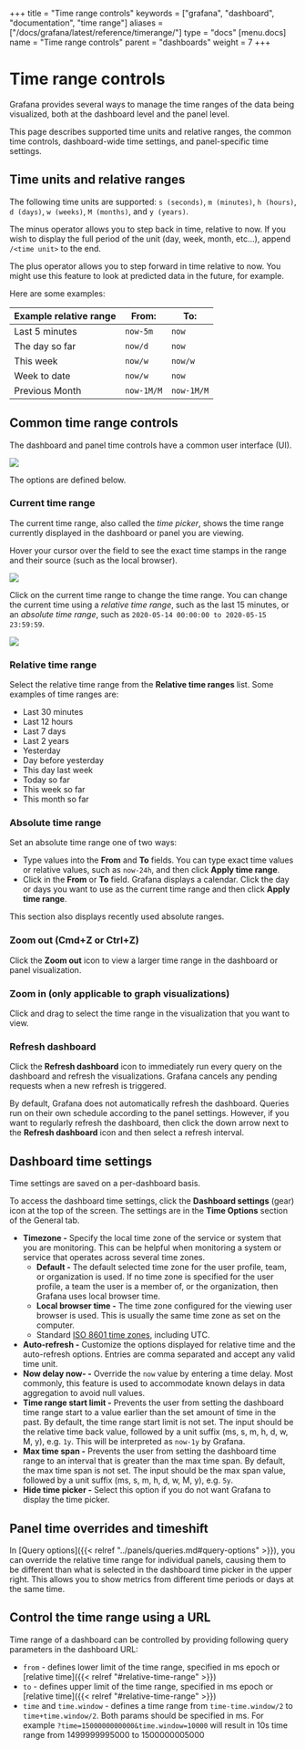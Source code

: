 +++
title = "Time range controls"
keywords = ["grafana", "dashboard", "documentation", "time range"]
aliases = ["/docs/grafana/latest/reference/timerange/"]
type = "docs"
[menu.docs]
name = "Time range controls"
parent = "dashboards"
weight = 7
+++

# Time range controls

Grafana provides several ways to manage the time ranges of the data being visualized, both at the dashboard level and the panel level.

This page describes supported time units and relative ranges, the common time controls, dashboard-wide time settings, and panel-specific time settings.

## Time units and relative ranges

The following time units are supported: `s (seconds)`, `m (minutes)`, `h (hours)`, `d (days)`, `w (weeks)`, `M (months)`, and `y (years)`.

The minus operator allows you to step back in time, relative to now. If you wish to display the full period of the unit (day, week, month, etc...), append `/<time unit>` to the end.

The plus operator allows you to step forward in time relative to now. You might use this feature to look at predicted data in the future, for example.

Here are some examples:

| Example relative range | From:      | To:        |
| ---------------------- | ---------- | ---------- |
| Last 5 minutes         | `now-5m`   | `now`      |
| The day so far         | `now/d`    | `now`      |
| This week              | `now/w`    | `now/w`    |
| Week to date           | `now/w`    | `now`      |
| Previous Month         | `now-1M/M` | `now-1M/M` |

## Common time range controls

The dashboard and panel time controls have a common user interface (UI).

<img class="no-shadow" src="/img/docs/time-range-controls/common-time-controls-7-0.png" max-width="700px">

The options are defined below.

### Current time range

The current time range, also called the _time picker_, shows the time range currently displayed in the dashboard or panel you are viewing.

Hover your cursor over the field to see the exact time stamps in the range and their source (such as the local browser).

<img class="no-shadow" src="/img/docs/time-range-controls/time-picker-7-0.png" max-width="300px">

Click on the current time range to change the time range. You can change the current time using a _relative time range_, such as the last 15 minutes, or an _absolute time range_, such as `2020-05-14 00:00:00 to 2020-05-15 23:59:59`.

<img class="no-shadow" src="/img/docs/time-range-controls/change-current-time-range-7-0.png" max-width="900px">

### Relative time range

Select the relative time range from the **Relative time ranges** list. Some examples of time ranges are:

- Last 30 minutes
- Last 12 hours
- Last 7 days
- Last 2 years
- Yesterday
- Day before yesterday
- This day last week
- Today so far
- This week so far
- This month so far

### Absolute time range

Set an absolute time range one of two ways:

- Type values into the **From** and **To** fields. You can type exact time values or relative values, such as `now-24h`, and then click **Apply time range**.
- Click in the **From** or **To** field. Grafana displays a calendar. Click the day or days you want to use as the current time range and then click **Apply time range**.

This section also displays recently used absolute ranges.

### Zoom out (Cmd+Z or Ctrl+Z)

Click the **Zoom out** icon to view a larger time range in the dashboard or panel visualization.

### Zoom in (only applicable to graph visualizations)

Click and drag to select the time range in the visualization that you want to view.

### Refresh dashboard

Click the **Refresh dashboard** icon to immediately run every query on the dashboard and refresh the visualizations. Grafana cancels any pending requests when a new refresh is triggered.

By default, Grafana does not automatically refresh the dashboard. Queries run on their own schedule according to the panel settings. However, if you want to regularly refresh the dashboard, then click the down arrow next to the **Refresh dashboard** icon and then select a refresh interval.

## Dashboard time settings

Time settings are saved on a per-dashboard basis.

To access the dashboard time settings, click the **Dashboard settings** (gear) icon at the top of the screen. The settings are in the **Time Options** section of the General tab.

- **Timezone -** Specify the local time zone of the service or system that you are monitoring. This can be helpful when monitoring a system or service that operates across several time zones.
  - **Default -** The default selected time zone for the user profile, team, or organization is used. If no time zone is specified for the user profile, a team the user is a member of, or the organization, then Grafana uses local browser time.
  - **Local browser time -** The time zone configured for the viewing user browser is used. This is usually the same time zone as set on the computer.
  - Standard [ISO 8601 time zones](https://en.wikipedia.org/wiki/List_of_tz_database_time_zones), including UTC.
- **Auto-refresh -** Customize the options displayed for relative time and the auto-refresh options. Entries are comma separated and accept any valid time unit.
- **Now delay now- -** Override the `now` value by entering a time delay. Most commonly, this feature is used to accommodate known delays in data aggregation to avoid null values.
- **Time range start limit -** Prevents the user from setting the dashboard time range start to a value earlier than the set amount of time in the past. By default, the time range start limit is not set. The input should be the relative time back value, followed by a unit suffix (ms, s, m, h, d, w, M, y), e.g. `1y`. This will be interpreted as `now-1y` by Grafana.
- **Max time span -** Prevents the user from setting the dashboard time range to an interval that is greater than the max time span. By default, the max time span is not set. The input should be the max span value, followed by a unit suffix (ms, s, m, h, d, w, M, y), e.g. `5y`.
- **Hide time picker -** Select this option if you do not want Grafana to display the time picker.

## Panel time overrides and timeshift

In [Query options]({{< relref "../panels/queries.md#query-options" >}}), you can override the relative time range for individual panels, causing them to be different than what is selected in the dashboard time picker in the upper right. This allows you to show metrics from different time periods or days at the same time.

## Control the time range using a URL

Time range of a dashboard can be controlled by providing following query parameters in the dashboard URL:

- `from` - defines lower limit of the time range, specified in ms epoch or [relative time]({{< relref "#relative-time-range" >}})
- `to` - defines upper limit of the time range, specified in ms epoch or [relative time]({{< relref "#relative-time-range" >}})
- `time` and `time.window` - defines a time range from `time-time.window/2` to `time+time.window/2`. Both params should be specified in ms. For example `?time=1500000000000&time.window=10000` will result in 10s time range from 1499999995000 to 1500000005000
